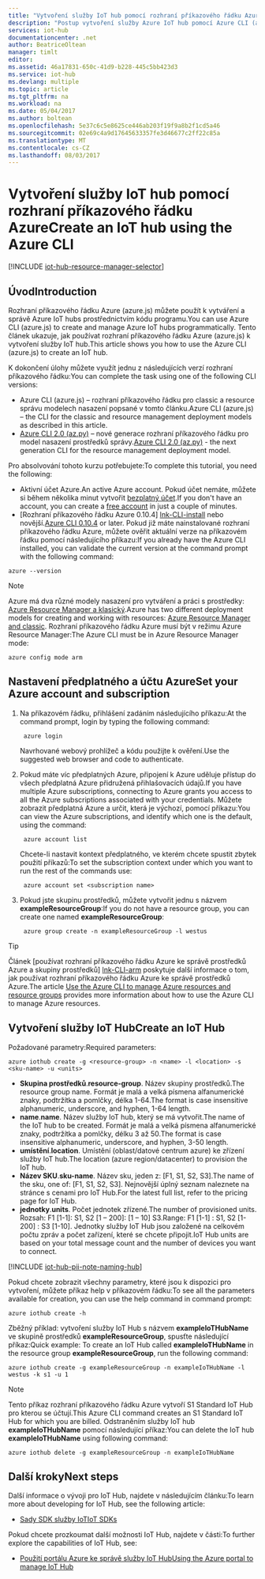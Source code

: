 ```yaml
---
title: "Vytvoření služby IoT hub pomocí rozhraní příkazového řádku Azure (azure.js) | Microsoft Docs"
description: "Postup vytvoření služby Azure IoT hub pomocí Azure CLI (azure.js) napříč platformami."
services: iot-hub
documentationcenter: .net
author: BeatriceOltean
manager: timlt
editor: 
ms.assetid: 46a17831-650c-41d9-b228-445c5bb423d3
ms.service: iot-hub
ms.devlang: multiple
ms.topic: article
ms.tgt_pltfrm: na
ms.workload: na
ms.date: 05/04/2017
ms.author: boltean
ms.openlocfilehash: 5e37c6c5e8625ce446ab203f19f9a8b2f1cd5a46
ms.sourcegitcommit: 02e69c4a9d17645633357fe3d46677c2ff22c85a
ms.translationtype: MT
ms.contentlocale: cs-CZ
ms.lasthandoff: 08/03/2017
---
```

# <a name="create-an-iot-hub-using-the-azure-cli"></a><span data-ttu-id="7208d-103">Vytvoření služby IoT hub pomocí rozhraní příkazového řádku Azure</span><span class="sxs-lookup"><span data-stu-id="7208d-103">Create an IoT hub using the Azure CLI</span></span>

[!INCLUDE [iot-hub-resource-manager-selector](../../includes/iot-hub-resource-manager-selector.md)]

## <a name="introduction"></a><span data-ttu-id="7208d-104">Úvod</span><span class="sxs-lookup"><span data-stu-id="7208d-104">Introduction</span></span>

<span data-ttu-id="7208d-105">Rozhraní příkazového řádku Azure (azure.js) můžete použít k vytváření a správě Azure IoT hubs prostřednictvím kódu programu.</span><span class="sxs-lookup"><span data-stu-id="7208d-105">You can use Azure CLI (azure.js) to create and manage Azure IoT hubs programmatically.</span></span> <span data-ttu-id="7208d-106">Tento článek ukazuje, jak používat rozhraní příkazového řádku Azure (azure.js) k vytvoření služby IoT hub.</span><span class="sxs-lookup"><span data-stu-id="7208d-106">This article shows you how to use the Azure CLI (azure.js) to create an IoT hub.</span></span>

<span data-ttu-id="7208d-107">K dokončení úlohy můžete využít jednu z následujících verzí rozhraní příkazového řádku:</span><span class="sxs-lookup"><span data-stu-id="7208d-107">You can complete the task using one of the following CLI versions:</span></span>

* <span data-ttu-id="7208d-108">Azure CLI (azure.js) – rozhraní příkazového řádku pro classic a resource správu modelech nasazení popsané v tomto článku.</span><span class="sxs-lookup"><span data-stu-id="7208d-108">Azure CLI (azure.js) – the CLI for the classic and resource management deployment models as described in this article.</span></span>
* <span data-ttu-id="7208d-109">[Azure CLI 2.0 (az.py)](iot-hub-create-using-cli.md) – nové generace rozhraní příkazového řádku pro model nasazení prostředků správy.</span><span class="sxs-lookup"><span data-stu-id="7208d-109">[Azure CLI 2.0 (az.py)](iot-hub-create-using-cli.md) - the next generation CLI for the resource management deployment model.</span></span>

<span data-ttu-id="7208d-110">Pro absolvování tohoto kurzu potřebujete:</span><span class="sxs-lookup"><span data-stu-id="7208d-110">To complete this tutorial, you need the following:</span></span>

* <span data-ttu-id="7208d-111">Aktivní účet Azure.</span><span class="sxs-lookup"><span data-stu-id="7208d-111">An active Azure account.</span></span> <span data-ttu-id="7208d-112">Pokud účet nemáte, můžete si během několika minut vytvořit [bezplatný účet][lnk-free-trial].</span><span class="sxs-lookup"><span data-stu-id="7208d-112">If you don't have an account, you can create a [free account][lnk-free-trial] in just a couple of minutes.</span></span>
* <span data-ttu-id="7208d-113">[Rozhraní příkazového řádku Azure 0.10.4] [ lnk-CLI-install] nebo novější.</span><span class="sxs-lookup"><span data-stu-id="7208d-113">[Azure CLI 0.10.4][lnk-CLI-install] or later.</span></span> <span data-ttu-id="7208d-114">Pokud již máte nainstalované rozhraní příkazového řádku Azure, můžete ověřit aktuální verze na příkazovém řádku pomocí následujícího příkazu:</span><span class="sxs-lookup"><span data-stu-id="7208d-114">If you already have the Azure CLI installed, you can validate the current version at the command prompt with the following command:</span></span>

```azurecli
azure --version
```

> [!NOTE]
> <span data-ttu-id="7208d-115">Azure má dva různé modely nasazení pro vytváření a práci s prostředky: [Azure Resource Manager a klasický](../azure-resource-manager/resource-manager-deployment-model.md).</span><span class="sxs-lookup"><span data-stu-id="7208d-115">Azure has two different deployment models for creating and working with resources:  [Azure Resource Manager and classic](../azure-resource-manager/resource-manager-deployment-model.md).</span></span> <span data-ttu-id="7208d-116">Rozhraní příkazového řádku Azure musí být v režimu Azure Resource Manager:</span><span class="sxs-lookup"><span data-stu-id="7208d-116">The Azure CLI must be in Azure Resource Manager mode:</span></span>
>
> ```azurecli
> azure config mode arm
> ```

## <a name="set-your-azure-account-and-subscription"></a><span data-ttu-id="7208d-117">Nastavení předplatného a účtu Azure</span><span class="sxs-lookup"><span data-stu-id="7208d-117">Set your Azure account and subscription</span></span>

1. <span data-ttu-id="7208d-118">Na příkazovém řádku, přihlášení zadáním následujícího příkazu:</span><span class="sxs-lookup"><span data-stu-id="7208d-118">At the command prompt, login by typing the following command:</span></span>

   ```azurecli
    azure login
   ```

   <span data-ttu-id="7208d-119">Navrhované webový prohlížeč a kódu použijte k ověření.</span><span class="sxs-lookup"><span data-stu-id="7208d-119">Use the suggested web browser and code to authenticate.</span></span>
1. <span data-ttu-id="7208d-120">Pokud máte víc předplatných Azure, připojení k Azure uděluje přístup do všech předplatná Azure přidružená přihlašovacích údajů.</span><span class="sxs-lookup"><span data-stu-id="7208d-120">If you have multiple Azure subscriptions, connecting to Azure grants you access to all the Azure subscriptions associated with your credentials.</span></span> <span data-ttu-id="7208d-121">Můžete zobrazit předplatná Azure a určit, která je výchozí, pomocí příkazu:</span><span class="sxs-lookup"><span data-stu-id="7208d-121">You can view the Azure subscriptions, and identify which one is the default, using the command:</span></span>

   ```azurecli
    azure account list
   ```

   <span data-ttu-id="7208d-122">Chcete-li nastavit kontext předplatného, ve kterém chcete spustit zbytek použití příkazů:</span><span class="sxs-lookup"><span data-stu-id="7208d-122">To set the subscription context under which you want to run the rest of the commands use:</span></span>

   ```azurecli
    azure account set <subscription name>
   ```

1. <span data-ttu-id="7208d-123">Pokud jste skupinu prostředků, můžete vytvořit jednu s názvem **exampleResourceGroup**:</span><span class="sxs-lookup"><span data-stu-id="7208d-123">If you do not have a resource group, you can create one named **exampleResourceGroup**:</span></span>

   ```azurecli
    azure group create -n exampleResourceGroup -l westus
   ```

> [!TIP]
> <span data-ttu-id="7208d-124">Článek [používat rozhraní příkazového řádku Azure ke správě prostředků Azure a skupiny prostředků] [ lnk-CLI-arm] poskytuje další informace o tom, jak používat rozhraní příkazového řádku Azure ke správě prostředků Azure.</span><span class="sxs-lookup"><span data-stu-id="7208d-124">The article [Use the Azure CLI to manage Azure resources and resource groups][lnk-CLI-arm] provides more information about how to use the Azure CLI to manage Azure resources.</span></span>

## <a name="create-an-iot-hub"></a><span data-ttu-id="7208d-125">Vytvoření služby IoT Hub</span><span class="sxs-lookup"><span data-stu-id="7208d-125">Create an IoT Hub</span></span>

<span data-ttu-id="7208d-126">Požadované parametry:</span><span class="sxs-lookup"><span data-stu-id="7208d-126">Required parameters:</span></span>

```azurecli
azure iothub create -g <resource-group> -n <name> -l <location> -s <sku-name> -u <units>
```

* <span data-ttu-id="7208d-127">**Skupina prostředků**.</span><span class="sxs-lookup"><span data-stu-id="7208d-127">**resource-group**.</span></span> <span data-ttu-id="7208d-128">Název skupiny prostředků.</span><span class="sxs-lookup"><span data-stu-id="7208d-128">The resource group name.</span></span> <span data-ttu-id="7208d-129">Formát je malá a velká písmena alfanumerické znaky, podtržítka a pomlčky, délka 1-64.</span><span class="sxs-lookup"><span data-stu-id="7208d-129">The format is case insensitive alphanumeric, underscore, and hyphen, 1-64 length.</span></span>
* <span data-ttu-id="7208d-130">**name**.</span><span class="sxs-lookup"><span data-stu-id="7208d-130">**name**.</span></span> <span data-ttu-id="7208d-131">Název služby IoT hub, který se má vytvořit.</span><span class="sxs-lookup"><span data-stu-id="7208d-131">The name of the IoT hub to be created.</span></span> <span data-ttu-id="7208d-132">Formát je malá a velká písmena alfanumerické znaky, podtržítka a pomlčky, délku 3 až 50.</span><span class="sxs-lookup"><span data-stu-id="7208d-132">The format is case insensitive alphanumeric, underscore, and hyphen, 3-50 length.</span></span>
* <span data-ttu-id="7208d-133">**umístění**.</span><span class="sxs-lookup"><span data-stu-id="7208d-133">**location**.</span></span> <span data-ttu-id="7208d-134">Umístění (oblast/datové centrum azure) ke zřízení služby IoT hub.</span><span class="sxs-lookup"><span data-stu-id="7208d-134">The location (azure region/datacenter) to provision the IoT hub.</span></span>
* <span data-ttu-id="7208d-135">**Název SKU**.</span><span class="sxs-lookup"><span data-stu-id="7208d-135">**sku-name**.</span></span> <span data-ttu-id="7208d-136">Název sku, jeden z: [F1, S1, S2, S3].</span><span class="sxs-lookup"><span data-stu-id="7208d-136">The name of the sku, one of: [F1, S1, S2, S3].</span></span> <span data-ttu-id="7208d-137">Nejnovější úplný seznam naleznete na stránce s cenami pro IoT Hub.</span><span class="sxs-lookup"><span data-stu-id="7208d-137">For the latest full list, refer to the pricing page for IoT Hub.</span></span>
* <span data-ttu-id="7208d-138">**jednotky**.</span><span class="sxs-lookup"><span data-stu-id="7208d-138">**units**.</span></span> <span data-ttu-id="7208d-139">Počet jednotek zřízené.</span><span class="sxs-lookup"><span data-stu-id="7208d-139">The number of provisioned units.</span></span> <span data-ttu-id="7208d-140">Rozsah: F1 [1-1]: S1, S2 [1 – 200]: [1 – 10] S3.</span><span class="sxs-lookup"><span data-stu-id="7208d-140">Range: F1 [1-1] : S1, S2 [1-200] : S3 [1-10].</span></span> <span data-ttu-id="7208d-141">Jednotky služby IoT Hub jsou založené na celkovém počtu zpráv a počet zařízení, které se chcete připojit.</span><span class="sxs-lookup"><span data-stu-id="7208d-141">IoT Hub units are based on your total message count and the number of devices you want to connect.</span></span>

[!INCLUDE [iot-hub-pii-note-naming-hub](../../includes/iot-hub-pii-note-naming-hub.md)]

<span data-ttu-id="7208d-142">Pokud chcete zobrazit všechny parametry, které jsou k dispozici pro vytvoření, můžete příkaz help v příkazovém řádku:</span><span class="sxs-lookup"><span data-stu-id="7208d-142">To see all the parameters available for creation, you can use the help command in command prompt:</span></span>

```azurecli
azure iothub create -h
```

<span data-ttu-id="7208d-143">Zběžný příklad: vytvoření služby IoT Hub s názvem **exampleIoTHubName** ve skupině prostředků **exampleResourceGroup**, spusťte následující příkaz:</span><span class="sxs-lookup"><span data-stu-id="7208d-143">Quick example: To create an IoT Hub called **exampleIoTHubName** in the resource group **exampleResourceGroup**, run the following command:</span></span>

```azurecli
azure iothub create -g exampleResourceGroup -n exampleIoTHubName -l westus -k s1 -u 1
```

> [!NOTE]
> <span data-ttu-id="7208d-144">Tento příkaz rozhraní příkazového řádku Azure vytvoří S1 Standard IoT Hub pro kterou se účtují.</span><span class="sxs-lookup"><span data-stu-id="7208d-144">This Azure CLI command creates an S1 Standard IoT Hub for which you are billed.</span></span> <span data-ttu-id="7208d-145">Odstraněním služby IoT hub **exampleIoTHubName** pomocí následující příkaz:</span><span class="sxs-lookup"><span data-stu-id="7208d-145">You can delete the IoT hub **exampleIoTHubName** using following command:</span></span>
>
> ```azurecli
> azure iothub delete -g exampleResourceGroup -n exampleIoTHubName
> ```

## <a name="next-steps"></a><span data-ttu-id="7208d-146">Další kroky</span><span class="sxs-lookup"><span data-stu-id="7208d-146">Next steps</span></span>

<span data-ttu-id="7208d-147">Další informace o vývoji pro IoT Hub, najdete v následujícím článku:</span><span class="sxs-lookup"><span data-stu-id="7208d-147">To learn more about developing for IoT Hub, see the following article:</span></span>

* <span data-ttu-id="7208d-148">[Sady SDK služby IoT][lnk-sdks]</span><span class="sxs-lookup"><span data-stu-id="7208d-148">[IoT SDKs][lnk-sdks]</span></span>

<span data-ttu-id="7208d-149">Pokud chcete prozkoumat další možnosti IoT Hub, najdete v části:</span><span class="sxs-lookup"><span data-stu-id="7208d-149">To further explore the capabilities of IoT Hub, see:</span></span>

* <span data-ttu-id="7208d-150">[Použití portálu Azure ke správě služby IoT Hub][lnk-portal]</span><span class="sxs-lookup"><span data-stu-id="7208d-150">[Using the Azure portal to manage IoT Hub][lnk-portal]</span></span>

<!-- Links -->
[lnk-free-trial]: https://azure.microsoft.com/pricing/free-trial/
[lnk-azure-portal]: https://portal.azure.com/
[lnk-status]: https://azure.microsoft.com/status/
[lnk-CLI-install]:../cli-install-nodejs.md
[lnk-rest-api]: https://docs.microsoft.com/rest/api/iothub/iothubresource
[lnk-CLI-arm]: ../azure-resource-manager/xplat-cli-azure-resource-manager.md

[lnk-sdks]: iot-hub-devguide-sdks.md
[lnk-portal]: iot-hub-create-through-portal.md 
